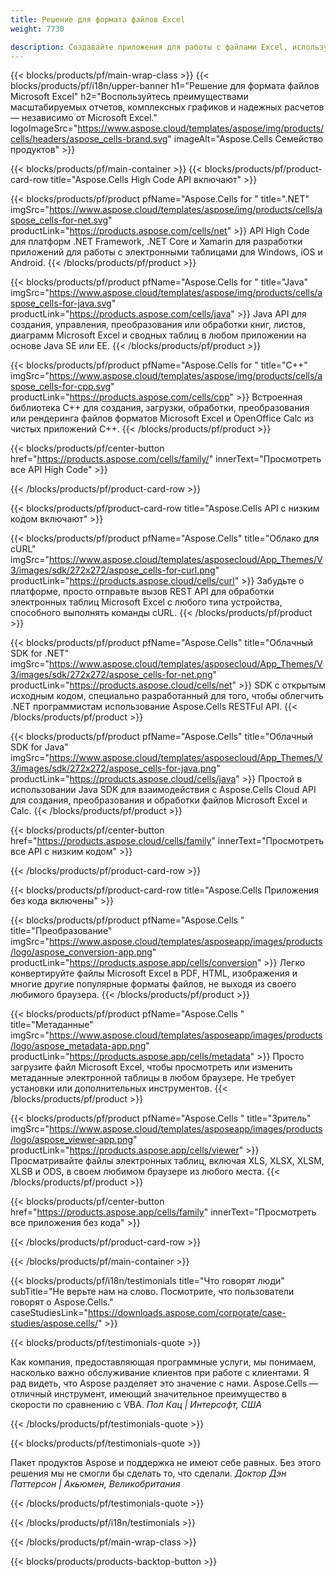 ```yaml
---
title: Решение для формата файлов Excel
weight: 7730

description: Создавайте приложения для работы с файлами Excel, используя High Code или Low Code API или приложения без кода, чтобы просматривать, сравнивать, проверять или преобразовывать файлы Excel.
---
```

{{< blocks/products/pf/main-wrap-class >}}
{{< blocks/products/pf/i18n/upper-banner h1="Решение для формата файлов Microsoft Excel" h2="Воспользуйтесь преимуществами масштабируемых отчетов, комплексных графиков и надежных расчетов — независимо от Microsoft Excel." logoImageSrc="https://www.aspose.cloud/templates/aspose/img/products/cells/headers/aspose_cells-brand.svg" imageAlt="Aspose.Cells Семейство продуктов" >}}

{{< blocks/products/pf/main-container >}}
{{< blocks/products/pf/product-card-row title="Aspose.Cells High Code API включают" >}}

{{< blocks/products/pf/product pfName="Aspose.Cells for " title=".NET" imgSrc="https://www.aspose.cloud/templates/aspose/img/products/cells/aspose_cells-for-net.svg" productLink="https://products.aspose.com/cells/net" >}}
API High Code для платформ .NET Framework, .NET Core и Xamarin для разработки приложений для работы с электронными таблицами для Windows, iOS и Android.
{{< /blocks/products/pf/product >}}

{{< blocks/products/pf/product pfName="Aspose.Cells for " title="Java" imgSrc="https://www.aspose.cloud/templates/aspose/img/products/cells/aspose_cells-for-java.svg" productLink="https://products.aspose.com/cells/java" >}}
Java API для создания, управления, преобразования или обработки книг, листов, диаграмм Microsoft Excel и сводных таблиц в любом приложении на основе Java SE или EE.
{{< /blocks/products/pf/product >}}

{{< blocks/products/pf/product pfName="Aspose.Cells for " title="C++" imgSrc="https://www.aspose.cloud/templates/aspose/img/products/cells/aspose_cells-for-cpp.svg" productLink="https://products.aspose.com/cells/cpp" >}}
Встроенная библиотека C++ для создания, загрузки, обработки, преобразования или рендеринга файлов форматов Microsoft Excel и OpenOffice Calc из чистых приложений C++.
{{< /blocks/products/pf/product >}}

{{< blocks/products/pf/center-button href="https://products.aspose.com/cells/family/" innerText="Просмотреть все API High Code" >}}

{{< /blocks/products/pf/product-card-row >}}

{{< blocks/products/pf/product-card-row title="Aspose.Cells API с низким кодом включают" >}}

{{< blocks/products/pf/product pfName="Aspose.Cells" title="Облако для cURL" imgSrc="https://www.aspose.cloud/templates/asposecloud/App_Themes/V3/images/sdk/272x272/aspose_cells-for-curl.png" productLink="https://products.aspose.cloud/cells/curl" >}}
Забудьте о платформе, просто отправьте вызов REST API для обработки электронных таблиц Microsoft Excel с любого типа устройства, способного выполнять команды cURL.
{{< /blocks/products/pf/product >}}

{{< blocks/products/pf/product pfName="Aspose.Cells" title="Облачный SDK for .NET" imgSrc="https://www.aspose.cloud/templates/asposecloud/App_Themes/V3/images/sdk/272x272/aspose_cells-for-net.png" productLink="https://products.aspose.cloud/cells/net" >}}
SDK с открытым исходным кодом, специально разработанный для того, чтобы облегчить .NET программистам использование Aspose.Cells RESTFul API.
{{< /blocks/products/pf/product >}}

{{< blocks/products/pf/product pfName="Aspose.Cells" title="Облачный SDK for Java" imgSrc="https://www.aspose.cloud/templates/asposecloud/App_Themes/V3/images/sdk/272x272/aspose_cells-for-java.png" productLink="https://products.aspose.cloud/cells/java" >}}
Простой в использовании Java SDK для взаимодействия с Aspose.Cells Cloud API для создания, преобразования и обработки файлов Microsoft Excel и Calc.
{{< /blocks/products/pf/product >}}

{{< blocks/products/pf/center-button href="https://products.aspose.cloud/cells/family" innerText="Просмотреть все API с низким кодом" >}}

{{< /blocks/products/pf/product-card-row >}}

{{< blocks/products/pf/product-card-row title="Aspose.Cells Приложения без кода включены" >}}

{{< blocks/products/pf/product pfName="Aspose.Cells " title="Преобразование" imgSrc="https://www.aspose.cloud/templates/asposeapp/images/products/logo/aspose_conversion-app.png" productLink="https://products.aspose.app/cells/conversion" >}}
Легко конвертируйте файлы Microsoft Excel в PDF, HTML, изображения и многие другие популярные форматы файлов, не выходя из своего любимого браузера.
{{< /blocks/products/pf/product >}}

{{< blocks/products/pf/product pfName="Aspose.Cells " title="Метаданные" imgSrc="https://www.aspose.cloud/templates/asposeapp/images/products/logo/aspose_metadata-app.png" productLink="https://products.aspose.app/cells/metadata" >}}
Просто загрузите файл Microsoft Excel, чтобы просмотреть или изменить метаданные электронной таблицы в любом браузере. Не требует установки или дополнительных инструментов. 
{{< /blocks/products/pf/product >}}

{{< blocks/products/pf/product pfName="Aspose.Cells " title="Зритель" imgSrc="https://www.aspose.cloud/templates/asposeapp/images/products/logo/aspose_viewer-app.png" productLink="https://products.aspose.app/cells/viewer" >}}
Просматривайте файлы электронных таблиц, включая XLS, XLSX, XLSM, XLSB и ODS, в своем любимом браузере из любого места.
{{< /blocks/products/pf/product >}}

{{< blocks/products/pf/center-button href="https://products.aspose.app/cells/family" innerText="Просмотреть все приложения без кода" >}}

{{< /blocks/products/pf/product-card-row >}}

{{< /blocks/products/pf/main-container >}}

{{< blocks/products/pf/i18n/testimonials title="Что говорят люди" subTitle="Не верьте нам на слово. Посмотрите, что пользователи говорят о Aspose.Cells." caseStudiesLink="https://downloads.aspose.com/corporate/case-studies/aspose.cells/" >}}

{{< blocks/products/pf/testimonials-quote >}}
<p class="first">
 Как компания, предоставляющая программные услуги, мы понимаем, насколько важно обслуживание клиентов при работе с клиентами. Я рад видеть, что Aspose разделяет это значение с нами. Aspose.Cells — отличный инструмент, имеющий значительное преимущество в скорости по сравнению с VBA.
 <em>
  Пол Кац | Интерсофт, США
 </em>
</p>

{{< /blocks/products/pf/testimonials-quote >}}

{{< blocks/products/pf/testimonials-quote >}}
<p class="second">
 Пакет продуктов Aspose и поддержка не имеют себе равных. Без этого решения мы не смогли бы сделать то, что сделали.
 <em>
  Доктор Дэн Паттерсон | Акьюмен, Великобритания
 </em>
</p>

{{< /blocks/products/pf/testimonials-quote >}}

{{< /blocks/products/pf/i18n/testimonials >}}

{{< /blocks/products/pf/main-wrap-class >}}

{{< blocks/products/products-backtop-button >}}
